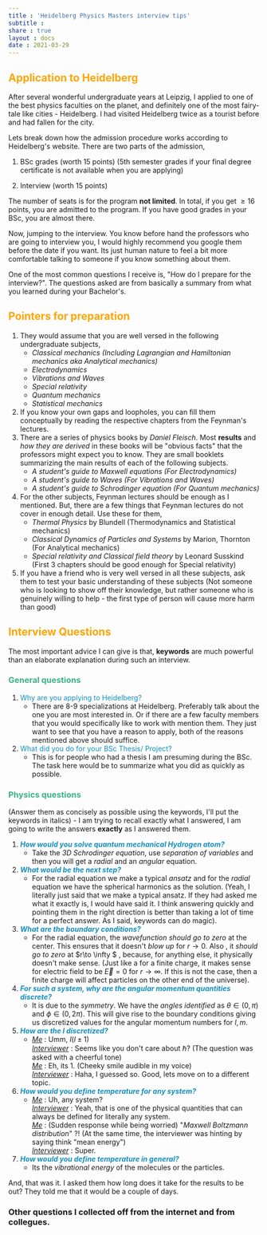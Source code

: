 ```yaml
---
title : 'Heidelberg Physics Masters interview tips' 
subtitle : 
share : true
layout : docs
date : 2021-03-29
---
```


## <span style = "color:orange"> Application to Heidelberg </span>

After several wonderful undergraduate years at Leipzig,  I applied to one of the best physics faculties on the planet, and definitely one of the most fairy-tale like cities - Heidelberg. I had visited Heidelberg twice as a tourist before and had fallen for the city.

Lets break down how the admission procedure works according to Heidelberg's website. There are two parts of the admission,

1. BSc grades (worth 15 points) (5th semester grades if your final degree certificate is not available when you are applying)

2. Interview (worth 15 points)

The number of seats is for the program **not limited**. In total, if you get $\geq 16$ points, you are admitted to the program. If you have good grades in your BSc, you are almost there.

Now, jumping to the interview. You know before hand the professors who are going to interview you, I would highly recommend you google them before the date if you want. Its just human nature to feel a bit more comfortable talking to someone if you know something about them.

One of the most common questions I receive is, "How do I prepare for the interview?". The questions asked are from basically a summary from what you learned during your Bachelor's.

## <span style = "color:orange"> Pointers for preparation </span>

1. They would assume that you are well versed in the following undergraduate subjects, 
   - *Classical mechanics (Including Lagrangian and Hamiltonian mechanics aka Analytical mechanics)*
   - *Electrodynamics*
   - *Vibrations and Waves*
   - *Special relativity*
   - *Quantum mechanics*
   - *Statistical mechanics*
2. If you know your own gaps and loopholes, you can fill them conceptually by reading the respective chapters from the Feynman's lectures. 
3. There are a series of physics books by *Daniel Fleisch*. Most **results** and *how they are derived* in these books will be "obvious facts" that the professors might expect you to know. They are small booklets summarizing the main results of each of the following subjects.
   - *A student's guide to Maxwell equations (For Electrodynamics)* 
   - *A student's guide to Waves (For Vibrations and Waves)*
   - *A student's guide to Schrodinger equation (For Quantum mechanics)* 
4. For the other subjects, Feynman lectures should be enough as I mentioned. But, there are a few things that Feynman lectures do not cover in enough detail. Use these for them,
   - *Thermal Physics* by Blundell (Thermodynamics and Statistical mechanics)
   - *Classical Dynamics of Particles and Systems*  by Marion, Thornton (For Analytical mechanics)
   - *Special relativity and Classical field theory* by Leonard Susskind (First 3 chapters should be good enough for Special relativity)
5. If you have a friend who is very well versed in all these subjects, ask them to test your basic understanding of these subjects (Not someone who is looking to show off their knowledge, but rather someone who is genuinely willing to help -  the first type of person will cause more harm than good)

## <span style = "color:orange"> Interview Questions </span>

The most important advice I can give is that, **keywords** are much powerful than an elaborate explanation during such an interview.

### <span style = "color:#3db18b"> General questions </span>

1. <span style = "color:#158FBF">Why are you applying to Heidelberg?</span>
   - There are 8-9 specializations at Heidelberg. Preferably talk about the one you are most interested in. Or if there are a few faculty members that you would specifically like to work with mention them. They just want to see that you have a reason to apply, both of the reasons mentioned above should suffice.
2. <span style = "color:#158FBF"> What did you do for your BSc Thesis/ Project? </span>
   - This is for people who had a thesis I am presuming during the BSc. The task here would be to summarize what you did as quickly as possible.

### <span style = "color:#3db18b"> Physics questions </span>

(Answer them as concisely as possible using the keywords, I'll put the keywords in italics) - I am trying to recall exactly what I answered, I am going to write the answers **exactly** as I answered them. 

1. ***<span style = "color:#158FBF">How would you solve quantum mechanical Hydrogen atom?</span>***
   - Take the *3D Schrodinger equation*, use *separation of variables* and then you will get a *radial* and an *angular* equation.
2. ***<span style = "color:#158FBF">What would be the next step?</span>***
   - For the radial equation we make a typical *ansatz* and for the *radial* equation we have the spherical harmonics as the solution.
     (Yeah, I literally just said that we make a typical ansatz. If they had asked me what it exactly is, I would have said it. I think answering quickly and pointing them in the right direction is better than taking a lot of time for a perfect answer. As I said, keywords can do magic).
3. ***<span style = "color:#158FBF">What are the boundary conditions?</span>***
   - For the radial equation, the *wavefunction should go to zero* at the center. This ensures that it doesn't *blow up* for $r\to 0$. Also , it *should go to zero* at $r\to \infty $ , because, for anything else, it physically doesn't make sense. (Just like a for a finite charge, it makes sense for electric field to be $\vec{E}=0$ for $r\to\infty$. If this is not the case, then a finite charge will affect particles on the other end of the universe).
4. ***<span style = "color:#158FBF">For such a system, why are the angular momentum quantities discrete?</span>***
   - It is due to the *symmetry*. We have the *angles identified* as $\theta\in(0,\pi)$ and $\phi\in(0,2\pi)$. This will give rise to the boundary conditions giving us discretized values for the angular momentum numbers for $l,m$.
5. ***<span style = "color:#158FBF">How are the $l$ discretized?</span>***
   - <u>*Me*</u> : Umm, $l(l\pm1)$ <br>
     <u>*Interviewer*</u> : Seems like you don't care about $\hbar$? (The question was asked with a cheerful tone) <br>
     <u>*Me*</u> : Eh, its 1. (Cheeky smile audible in my voice) <br>
     *<u>Interviewer</u>* : Haha, I guessed so. Good, lets move on to a different topic.
6. ***<span style = "color:#158FBF">How would you define temperature for any system?</span>***
   - <u>*Me*</u> : Uh, any system?   <br>
     <u>*Interviewer*</u> : Yeah, that is one of the physical quantities that can always be defined for literally any system. <br>
     <u>*Me*</u> : (Sudden response while being worried) "*Maxwell Boltzmann distribution*" ?! (At the same time, the interviewer was hinting by saying think "mean energy") <br>
     *<u>Interviewer</u>* : Super.
7. ***<span style = "color:#158FBF">How would you define temperature in general?</span>***
   - Its the *vibrational energy* of the molecules or the particles.

And, that was it. I asked them how long does it take for the results to be out? They told me that it would be a couple of days.

### Other questions I collected off from the internet and from collegues.
